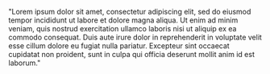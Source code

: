 "Lorem ipsum dolor sit amet,
 consectetur adipiscing elit,
  sed do eiusmod tempor incididunt ut 
  labore et dolore magna aliqua.
   Ut enim ad minim veniam,
    quis nostrud exercitation ullamco 
    laboris nisi ut aliquip ex ea commodo
    consequat.
     Duis aute irure dolor in 
     reprehenderit in voluptate velit esse 
     cillum dolore eu fugiat nulla 
     pariatur. Excepteur sint occaecat 
     cupidatat non proident, sunt in culpa 
     qui officia deserunt mollit anim id 
     est laborum."
